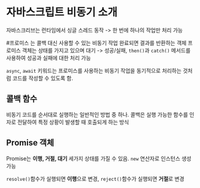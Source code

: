 # 자바스크립트 비동기 소개

자바스크리브는 런타임에서 싱글 스레드 동작 -> 한 번에 하나의 작업만 처리 가능

#프로미스 는 콜백 대신 사용할 수 있는 비동기 작업 완료되면 결과를 반환하는 객체
프로미스 객체는 상태를 가지고 있으며 대기 -> 성공/실패, `then()`과 `catch()` 메서드를 사용하여 성공과 실패에 대한 처리 가능

`async`, `await` 키워드는 프로미스를 사용하는 비동기 작업을 동기적으로 처리하는 것처럼 코드를 작성할 수 있도록 함.

## 콜백 함수

비동기 코드를 순서대로 실행하는 일반적인 방법 중 하나.
콜백은 실행 가능한 함수를 인자로 전달하여 특정 상황이 발생할 때 호출되게 하는 방식

## Promise 객체

Promise는 **이행, 거절, 대기** 세가지 상태를 가질 수 있음. `new` 연산자로 인스턴스 생성 가능

`resolve()`함수가 실행되면 **이행**으로 변경, `reject()`함수가 실행되면 **거절**로 변경
